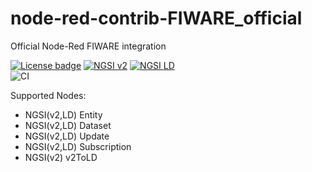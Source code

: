 # node-red-contrib-FIWARE_official

Official Node-Red FIWARE integration

[![License badge](https://img.shields.io/github/license/FIWARE/node-red-contrib-FIWARE_official.svg)](https://opensource.org/licenses/Apache-2.0)
[![NGSI v2](https://img.shields.io/badge/NGSI-v2-5dc0cf.svg)](https://fiware-ges.github.io/orion/api/v2/stable/)
[![NGSI LD](https://img.shields.io/badge/NGSI-LD-d6604d.svg)](https://www.etsi.org/deliver/etsi_gs/CIM/001_099/009/01.03.01_60/gs_cim009v010301p.pdf)
<br>
![CI](https://github.com/FIWARE/node-red-contrib-FIWARE_official/workflows/CI/badge.svg)

Supported Nodes:

* NGSI(v2,LD) Entity
* NGSI(v2,LD) Dataset
* NGSI(v2,LD) Update
* NGSI(v2,LD) Subscription
* NGSI(v2) v2ToLD
